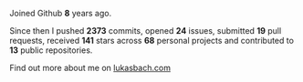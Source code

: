 Joined Github **8** years ago.

Since then I pushed **2373** commits, opened **24** issues, submitted **19** pull requests, received **141** stars across **68** personal projects and contributed to **13** public repositories.

Find out more about me on [lukasbach.com](https://lukasbach.com)
